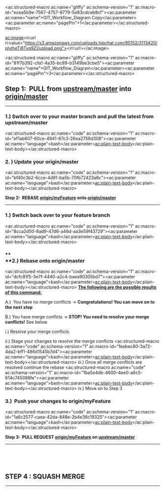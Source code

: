
<ac:structured-macro ac:name="gliffy" ac:schema-version="1" ac:macro-id="ecea5b9e-7567-4757-9779-5e83cdceb8cf"><ac:parameter ac:name="name">GIT_Workflow_Diagram Copy</ac:parameter><ac:parameter ac:name="pagePin">1</ac:parameter></ac:structured-macro>





<ac:image><ri:url ri:value="https://s3.amazonaws.com/uploads.hipchat.com/95152/3113420/plylheTi6Tvq9ZI/upload.png"></ri:url></ac:image>







<ac:structured-macro ac:name="gliffy" ac:schema-version="1" ac:macro-id="81f7b392-cfa1-4a35-bc89-b3149be3cbe5"><ac:parameter ac:name="name">GIT_Workflow_Diagram</ac:parameter><ac:parameter ac:name="pagePin">3</ac:parameter></ac:structured-macro>



## **Step 1:  PULL from <u>upstream/master</u> into <u>origin/master</u>**

* * *



### 1.) Switch over to your master branch and pull the latest from upstream/master
<ac:structured-macro ac:name="code" ac:schema-version="1" ac:macro-id="ef1ab807-60ce-4841-87c3-26ea2759d308"><ac:parameter ac:name="language">bash</ac:parameter><ac:plain-text-body><![CDATA[$ git checkout master
$ git pull upstream master]]></ac:plain-text-body></ac:structured-macro>


### 2. ) Update your origin/master  
<ac:structured-macro ac:name="code" ac:schema-version="1" ac:macro-id="bf40c3b2-6cce-4d91-ba5b-70fb72423a6c"><ac:parameter ac:name="language">bash</ac:parameter><ac:plain-text-body><![CDATA[$ git push origin master]]></ac:plain-text-body></ac:structured-macro>




**Step 2:  REBASE <u>origin/myFeature</u> onto <u>origin/master</u>**

* * *



### 1.) Switch back over to your feature branch
<ac:structured-macro ac:name="code" ac:schema-version="1" ac:macro-id="8cca2d50-8ad9-47d6-a46d-aa3e59f43729"><ac:parameter ac:name="language">bash</ac:parameter><ac:plain-text-body><![CDATA[    $ git checkout myFeature]]></ac:plain-text-body></ac:structured-macro>
### **<u><br></u>**2.) Rebase onto origin/master
<ac:structured-macro ac:name="code" ac:schema-version="1" ac:macro-id="dcfc81f5-3e7f-4440-a2c4-baea90305bd7"><ac:parameter ac:name="language">bash</ac:parameter><ac:plain-text-body><![CDATA[$ git rebase origin/master]]></ac:plain-text-body></ac:structured-macro>
**<u>The following are the possible results of this command:</u>**

A.)  You have no merge conflicts → **Congratulations! You can move on to the next step**

B.) You have merge conflcts → **STOP! You need to resolve your merge conflicts!** See below

i.) Resolve your merge conflicts

ii.) Stage your changes to resolve the merge conflicts
<ac:structured-macro ac:name="code" ac:schema-version="1" ac:macro-id="feebec80-3a72-4da2-bff1-486d1545b7d4"><ac:parameter ac:name="language">bash</ac:parameter><ac:plain-text-body><![CDATA[$ git add .]]></ac:plain-text-body></ac:structured-macro>
iii.) Once all merge conflicts are resolved continue the rebase
<ac:structured-macro ac:name="code" ac:schema-version="1" ac:macro-id="1ba5e4db-4600-4ee0-a6c5-614c745098fe"><ac:parameter ac:name="language">bash</ac:parameter><ac:plain-text-body><![CDATA[$ git rebase --continue]]></ac:plain-text-body></ac:structured-macro>
iv.) Move on to Step 3

### 3.)  Push your changes to origin/myFeature
<ac:structured-macro ac:name="code" ac:schema-version="1" ac:macro-id="1a6c2577-caea-42da-848e-2b4e36c19325"><ac:parameter ac:name="language">bash</ac:parameter><ac:plain-text-body><![CDATA[$ git push origin myFeature -f]]></ac:plain-text-body></ac:structured-macro>


**Step 3:  PULL REQUEST <u>origin/myFeature</u> on <u>upstream/master</u>**

* * *

**<u><br></u>**

**<u><br></u>**

## **STEP 4 : SQUASH MERGE**

* * *




